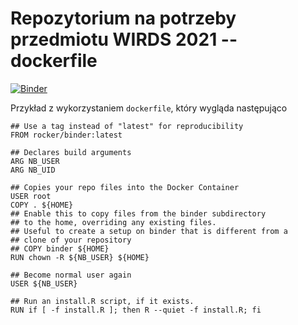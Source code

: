 # Repozytorium na potrzeby przedmiotu WIRDS 2021 -- dockerfile

[![Binder](https://mybinder.org/badge_logo.svg)](https://mybinder.org/v2/gh/DepartmentOfStatisticsPUE/wirds-2021-binder-rocker-przyklad/main)

Przykład z wykorzystaniem `dockerfile`, który wygląda następująco

```docker
## Use a tag instead of "latest" for reproducibility
FROM rocker/binder:latest

## Declares build arguments
ARG NB_USER
ARG NB_UID

## Copies your repo files into the Docker Container
USER root
COPY . ${HOME}
## Enable this to copy files from the binder subdirectory
## to the home, overriding any existing files.
## Useful to create a setup on binder that is different from a
## clone of your repository
## COPY binder ${HOME}
RUN chown -R ${NB_USER} ${HOME}

## Become normal user again
USER ${NB_USER}

## Run an install.R script, if it exists.
RUN if [ -f install.R ]; then R --quiet -f install.R; fi
```
